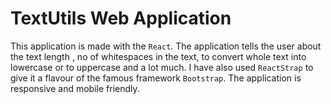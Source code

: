 # TextUtils Web Application

This application is made with the `React`.
The application tells the user about the text length , no of whitespaces in the text, to convert whole text into lowercase or to uppercase and a lot much.
I have also used `ReactStrap` to give it a flavour of the famous framework `Bootstrap`. 
The application is responsive and mobile friendly.
